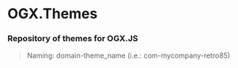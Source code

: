 # OGX.Themes
### Repository of themes for OGX.JS
> Naming: domain-theme_name (i.e.: com-mycompany-retro85)
